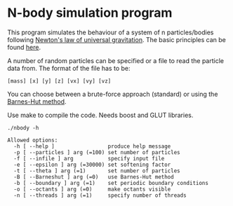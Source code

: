 # N-body simulation program

This program simulates the behaviour of a system of n particles/bodies following
[Newton's law of universal gravitation](https://en.wikipedia.org/wiki/Newton%27s_law_of_universal_gravitation "Newton").
The basic principles can be found [here](https://en.wikipedia.org/wiki/N-body_problem "N-body").

A number of random particles can be specified or  a file to read the particle data from. The format of the file has to be:
```
[mass] [x] [y] [z] [vx] [vy] [vz]
```
You can choose between a brute-force approach (standard) or using the [Barnes-Hut method](https://en.wikipedia.org/wiki/Barnes–Hut_simulation "Barnes-Hut").


Use make to compile the code. Needs boost and GLUT libraries.


```
./nbody -h

Allowed options:
  -h [ --help ]                 produce help message
  -p [ --particles ] arg (=100) set number of particles
  -f [ --infile ] arg           specify input file
  -e [ --epsilon ] arg (=30000) set softening factor
  -t [ --theta ] arg (=1)       set number of particles
  -B [ --Barneshut ] arg (=0)   use Barnes-Hut method
  -b [ --boundary ] arg (=1)    set periodic boundary conditions
  -o [ --octants ] arg (=0)     make octants visible
  -n [ --threads ] arg (=1)     specify number of threads
```
